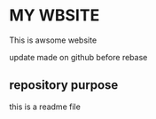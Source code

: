 # MY WBSITE

This is awsome website

update made on github before rebase

## repository purpose
this is a readme file


